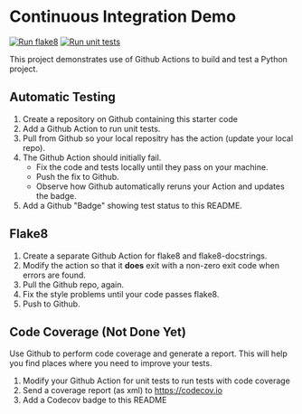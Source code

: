 Continuous Integration Demo
===========================
[![Run flake8](https://github.com/pannlnwza/ci-demo/actions/workflows/run-flake8.yml/badge.svg)](https://github.com/pannlnwza/ci-demo/actions/workflows/run-flake8.yml) [![Run unit tests](https://github.com/pannlnwza/ci-demo/actions/workflows/python-unittest.yml/badge.svg)](https://github.com/pannlnwza/ci-demo/actions/workflows/python-unittest.yml)

This project demonstrates use of Github Actions to build and test a Python project.  

## Automatic Testing

1. Create a repository on Github containing this starter code
2. Add a Github Action to run unit tests.
3. Pull from Github so your local repositry has the action (update your local repo).
4. The Github Action should initially fail.
   - Fix the code and tests locally until they pass on your machine.
   - Push the fix to Github.
   - Observe how Github automatically reruns your Action and updates the badge.
5. Add a Github "Badge" showing test status to this README.


## Flake8

1. Create a separate Github Action for flake8 and flake8-docstrings.
2. Modify the action so that it **does** exit with a non-zero exit code when errors are found.
3. Pull the Github repo, again.
4. Fix the style problems until your code passes flake8.
5. Push to Github.

## Code Coverage (Not Done Yet)

Use Github to perform code coverage and generate a report.
This will help you find places where you need to improve your tests.

1. Modify your Github Action for unit tests to run tests with code coverage
2. Send a coverage report (as xml) to <https://codecov.io>
3. Add a Codecov badge to this README


